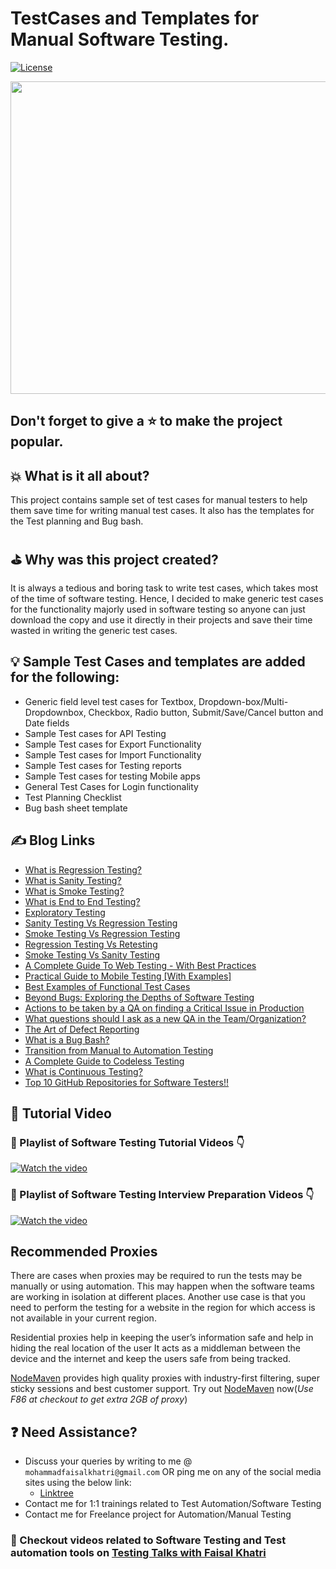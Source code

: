 # TestCases and Templates for Manual Software Testing.
[![License](https://img.shields.io/badge/License-Apache%202.0-blue.svg)](https://opensource.org/licenses/Apache-2.0)

<img src="assets/poster.jpg" width=2000 height=500/>

## Don't forget to give a :star: to make the project popular. 

## :boom: What is it all about?
This project contains sample set of test cases for manual testers to help them save time for writing manual test cases. It also has the templates for the Test planning and Bug bash.

## :golf: Why was this project created?
It is always a tedious and boring task to write test cases, which takes most of the time of software testing. Hence, I decided to make generic test cases for the functionality majorly used in software testing so anyone can just download the copy and use it directly in their projects and save their time wasted in writing the generic test cases.


## :bulb: Sample Test Cases and templates are added for the following:
- Generic field level test cases for Textbox, Dropdown-box/Multi-Dropdownbox, Checkbox, Radio button, Submit/Save/Cancel button and Date fields
- Sample Test cases for API Testing
- Sample Test cases for Export Functionality
- Sample Test cases for Import Functionality
- Sample Test cases for Testing reports
- Sample Test cases for testing Mobile apps
- General Test Cases for Login functionality
- Test Planning Checklist
- Bug bash sheet template

## :writing_hand: Blog Links

- [What is Regression Testing?](https://medium.com/@iamfaisalkhatri/what-is-regression-testing-01948692d2ad)
- [What is Sanity Testing?](https://medium.com/@iamfaisalkhatri/what-is-sanity-testing-822f5ac5a95f)
- [What is Smoke Testing?](https://medium.com/@iamfaisalkhatri/what-is-smoke-testing-eeb0104820e8)
- [What is End to End Testing?](https://medium.com/@iamfaisalkhatri/what-is-end-to-end-testing-2c65b0e85ff1)
- [Exploratory Testing](https://medium.com/@iamfaisalkhatri/exploratory-testing-9a17653739d)
- [Sanity Testing Vs Regression Testing](https://medium.com/@iamfaisalkhatri/sanity-testing-vs-regression-testing-f9f05407a2b6)
- [Smoke Testing Vs Regression Testing](https://medium.com/@iamfaisalkhatri/smoke-testing-vs-regression-testing-1d93e153ae0a)
- [Regression Testing Vs Retesting](https://medium.com/@iamfaisalkhatri/regression-testing-vs-retesting-1033ea94f3bb)
- [Smoke Testing Vs Sanity Testing](https://medium.com/@iamfaisalkhatri/smoke-testing-vs-sanity-testing-eb1e0ba96453)
- [A Complete Guide To Web Testing - With Best Practices](https://medium.com/@iamfaisalkhatri/a-complete-guide-web-testing-748b34a91e6e)
- [Practical Guide to Mobile Testing [With Examples]](https://medium.com/@iamfaisalkhatri/guide-to-mobile-testing-d0dd2d9b59f1)
- [Best Examples of Functional Test Cases](https://medium.com/@iamfaisalkhatri/best-examples-of-functional-test-cases-agilitest-blog-424260298b5)
- [Beyond Bugs: Exploring the Depths of Software Testing](https://medium.com/@iamfaisalkhatri/beyond-bugs-exploring-the-depths-of-software-testing-6a3b7057060e)
- [Actions to be taken by a QA on finding a Critical Issue in Production](https://medium.com/@iamfaisalkhatri/actions-to-be-taken-by-a-qa-on-finding-a-critical-issue-in-production-b58acf716bed)
- [What questions should I ask as a new QA in the Team/Organization?](https://medium.com/@iamfaisalkhatri/what-questions-should-i-ask-as-a-new-qa-in-the-team-organization-459cc2f69017)
- [The Art of Defect Reporting](https://medium.com/@iamfaisalkhatri/the-art-of-defect-reporting-b076310580df)
- [What is a Bug Bash?](https://medium.com/@iamfaisalkhatri/what-is-a-bug-bash-c8ac3fd81661)
- [Transition from Manual to Automation Testing](https://medium.com/@iamfaisalkhatri/transition-from-manual-to-automation-testing-4b5c4acd9286)
- [A Complete Guide to Codeless Testing](https://medium.com/@iamfaisalkhatri/a-complete-guide-to-codeless-testing-2d43c8ba205c)
- [What is Continuous Testing?](https://medium.com/@iamfaisalkhatri/what-is-continuous-testing-lambdatest-bd2c464b414c)
- [Top 10 GitHub Repositories for Software Testers!!](https://medium.com/@iamfaisalkhatri/top-10-github-repositories-for-software-testers-4db66106ed18)

## :movie_camera: Tutorial Video

### :pushpin: Playlist of Software Testing Tutorial Videos :point_down:
[![Watch the video](https://img.youtube.com/vi/6LcKSCiOFSo/hqdefault.jpg)](https://youtube.com/playlist?list=PLMer2TvhZIw-Qhz82h0BvWWemgO-PQQaN&si=JDe4mIbEa34eCKil)

### :pushpin: Playlist of Software Testing Interview Preparation Videos :point_down:
[![Watch the video](https://img.youtube.com/vi/AvGsez6TS4g/hqdefault.jpg)](https://youtube.com/playlist?list=PLMer2TvhZIw9WWVaZM80epFfZ9aErSGHZ&si=8Cgyrf5uDLqLBopz)


## Recommended Proxies 
There are cases when proxies may be required to run the tests may be manually or using automation. This may happen when the software teams are working in isolation at different places. Another use case is that you need to perform the testing for a website in the region for which access is not available in your current region.

Residential proxies help in keeping the user’s information safe and help in hiding the real location of the user
It acts as a middleman between the device and the internet and keep the users safe from being tracked.

[NodeMaven](https://go.nodemaven.com/automation_proxy) provides high quality proxies with industry-first filtering, super sticky sessions and best customer support.
Try out [NodeMaven](https://go.nodemaven.com/automation_proxy) now(_Use F86 at checkout to get extra 2GB of proxy_)

## :question: Need Assistance?

* Discuss your queries by writing to me @ `mohammadfaisalkhatri@gmail.com`
  OR ping me on any of the social media sites using the below link:
    - [Linktree](https://linktr.ee/faisalkhatri)
* Contact me for 1:1 trainings related to Test Automation/Software Testing
* Contact me for Freelance project for Automation/Manual Testing

### :bookmark: Checkout videos related to Software Testing and Test automation tools on [Testing Talks with Faisal Khatri](https://www.youtube.com/@faisalkhatriqa)
